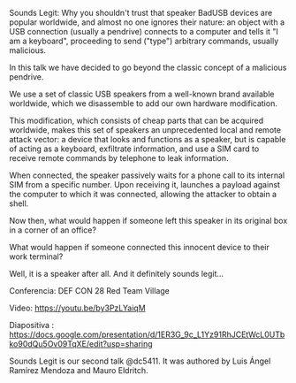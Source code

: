 Sounds Legit: Why you shouldn't trust that speaker
BadUSB devices are popular worldwide, and almost no one ignores their nature: an object with a USB connection (usually a pendrive) connects to a computer and tells it "I am a keyboard", proceeding to send ("type") arbitrary commands, usually malicious.

In this talk we have decided to go beyond the classic concept of a malicious pendrive.

We use a set of classic USB speakers from a well-known brand available worldwide, which we disassemble to add our own hardware modification.

This modification, which consists of cheap parts that can be acquired worldwide, makes this set of speakers an unprecedented local and remote attack vector: a device that looks and functions as a speaker, but is capable of acting as a keyboard, exfiltrate information, and use a SIM card to receive remote commands by telephone to leak information.

When connected, the speaker passively waits for a phone call to its internal SIM from a specific number. Upon receiving it, launches a payload against the computer to which it was connected, allowing the attacker to obtain a shell.

Now then, what would happen if someone left this speaker in its original box in a corner of an office?

What would happen if someone connected this innocent device to their work terminal?

Well, it is a speaker after all. And it definitely sounds legit...


Conferencia: DEF CON 28 Red Team Village


Video: https://youtu.be/by3PzLYaiqM	


Diapositiva : https://docs.google.com/presentation/d/1ER3G_9c_L1Yz91RhJCEtWcL0UTbko90dQu5Ov09TqXE/edit?usp=sharing



Sounds Legit is our second talk @dc5411. It was authored by Luis Ángel Ramírez Mendoza and Mauro Eldritch.

